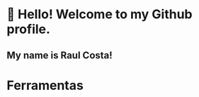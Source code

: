 # 👋 Hello! Welcome to my Github profile.
## My name is Raul Costa!

# Ferramentas

<i class="devicon-arduino-plain colored"></i>
<i class="devicon-azuredevops-plain colored"></i>
<i class="devicon-github-original"></i>
<i class="devicon-git-plain colored"></i>


